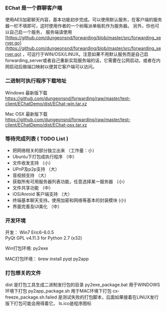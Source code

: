

### EChat   是一个群聊客户端
使用AES加密聊天内容，基本功能初步完成。可以使用默认服务，在客户端的服务器一栏不填即可，这时使用作者的一个树莓派单板机作为服务器。 另外，你也可以自己启一个服务， 服务端请使用
 [https://github.com/dungeonsnd/forwarding/blob/master/src/forwarding_server.go](https://github.com/dungeonsnd/forwarding/blob/master/src/forwarding_server.go)  ，可运行于WIN/OSX/LINUX。注意如果不用默认服务而是自己启 forwarding_server或者自己重新实现服务端的话，它需要在公网启动，或者在内网启动后做端口映射以便其它客户端可以访问。


### 二进制可执行程序下载地址

Windows 最新版下载 https://github.com/dungeonsnd/forwarding/raw/master/test-client/EChatDemo/dist/EChat-win.tar.xz

Mac OSX 最新版下载 https://github.com/dungeonsnd/forwarding/raw/master/test-client/EChatDemo/dist/EChat-osx.tar.xz


### 等待完成列表  ( TODO List )


* 把网络相关的部分独立出来 （工作量：小）
* Ubuntu下打包成执行程序 （中）
* 文件收发支持 （小）
* UPnP及p2p支持 （大）
* 音视频支持 （大）
* 获取所有可用服务器列表功能，任意选择某一服务器 （小）
* 文件共享功能 （中）
* iOS/Anroid 客户端支持 （大）
* 终端基本聊天支持。使用加密和网络等基本的封装模块  (小)
* 界面完善及UI美化 （中）



### 开发环境
开发：
Win7 
Eric6-6.0.5  
PyQt GPL v4.11.3 for Python 2.7 (x32)

Win打包环境: 
py2exe

MAC打包环境：
brew install pyqt
py2app 


### 打包想关的文件

dist 是打包工具生成二进制发行包的目录
py2exe_package.bat 用于WINDOWS环境下打包
py2app_package.sh 用于MAC环境下打包
cx-freeze_package.sh.failed 是测试失败的打包脚本，后面如果接着在LINUX发行版下打包可能会用得着它。
ls.ico是程序图标



